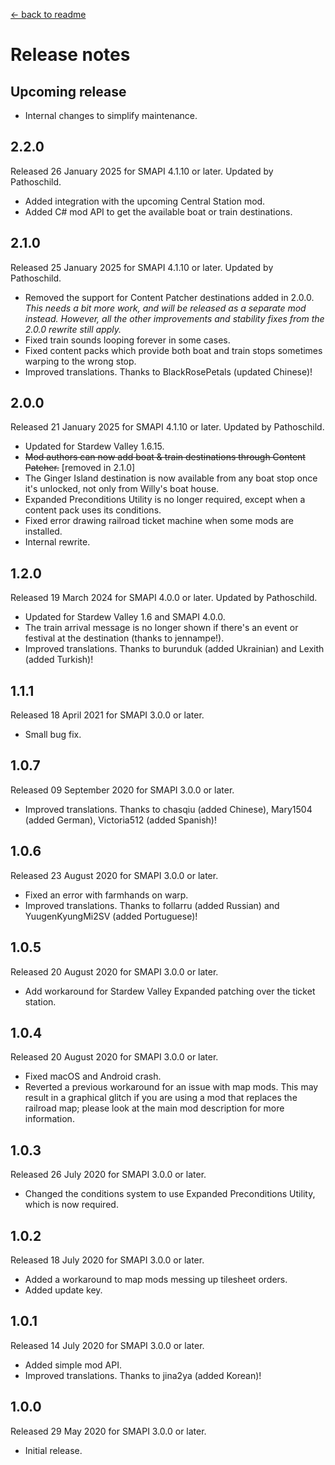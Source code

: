 ﻿[← back to readme](README.md)

# Release notes
## Upcoming release
- Internal changes to simplify maintenance.

## 2.2.0
Released 26 January 2025 for SMAPI 4.1.10 or later. Updated by Pathoschild.

- Added integration with the upcoming Central Station mod.
- Added C# mod API to get the available boat or train destinations.

## 2.1.0
Released 25 January 2025 for SMAPI 4.1.10 or later. Updated by Pathoschild.

- Removed the support for Content Patcher destinations added in 2.0.0.  
  _This needs a bit more work, and will be released as a separate mod instead. However, all the other improvements and
  stability fixes from the 2.0.0 rewrite still apply._
- Fixed train sounds looping forever in some cases.
- Fixed content packs which provide both boat and train stops sometimes warping to the wrong stop.
- Improved translations. Thanks to BlackRosePetals (updated Chinese)!

## 2.0.0
Released 21 January 2025 for SMAPI 4.1.10 or later. Updated by Pathoschild.

- Updated for Stardew Valley 1.6.15.
- ~~Mod authors can now add boat & train destinations through Content Patcher.~~ [removed in 2.1.0]
- The Ginger Island destination is now available from any boat stop once it's unlocked, not only from Willy's boat house.
- Expanded Preconditions Utility is no longer required, except when a content pack uses its conditions.
- Fixed error drawing railroad ticket machine when some mods are installed.
- Internal rewrite.

## 1.2.0
Released 19 March 2024 for SMAPI 4.0.0 or later. Updated by Pathoschild.

- Updated for Stardew Valley 1.6 and SMAPI 4.0.0.
- The train arrival message is no longer shown if there's an event or festival at the destination (thanks to jennampe!).
- Improved translations. Thanks to burunduk (added Ukrainian) and Lexith (added Turkish)!

## 1.1.1
Released 18 April 2021 for SMAPI 3.0.0 or later.

- Small bug fix.

## 1.0.7
Released 09 September 2020 for SMAPI 3.0.0 or later.

- Improved translations. Thanks to chasqiu﻿ (added Chinese), Mary1504 (added German), Victoria512﻿ (added Spanish)!

## 1.0.6
Released 23 August 2020 for SMAPI 3.0.0 or later.

- Fixed an error with farmhands on warp.
- Improved translations. Thanks to follarru (added Russian) and YuugenKyungMi2SV﻿ (added Portuguese)!

## 1.0.5
Released 20 August 2020 for SMAPI 3.0.0 or later.

- Add workaround for Stardew Valley Expanded patching over the ticket station.

## 1.0.4
Released 20 August 2020 for SMAPI 3.0.0 or later.

- Fixed macOS and Android crash.
- Reverted a previous workaround for an issue with map mods. This may result in a graphical glitch if you are using a mod that replaces the railroad map; please look at the main mod description for more information.

## 1.0.3
Released 26 July 2020 for SMAPI 3.0.0 or later.

- Changed the conditions system to use Expanded Preconditions Utility, which is now required.

## 1.0.2
Released 18 July 2020 for SMAPI 3.0.0 or later.

- Added a workaround to map mods messing up tilesheet orders.
- Added update key.

## 1.0.1
Released 14 July 2020 for SMAPI 3.0.0 or later.

- Added simple mod API.
- Improved translations. Thanks to jina2ya (added Korean)!

## 1.0.0
Released 29 May 2020 for SMAPI 3.0.0 or later.

- Initial release.
